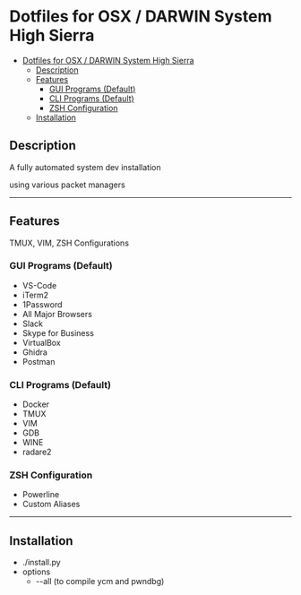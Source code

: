 # Dotfiles for OSX / DARWIN System High Sierra

- [Dotfiles for OSX / DARWIN System High Sierra](#dotfiles-for-osx---darwin-system-high-sierra)
  - [Description](#description)
  - [Features](#features)
    - [GUI Programs (Default)](#gui-programs-default)
    - [CLI Programs (Default)](#cli-programs-default)
    - [ZSH Configuration](#zsh-configuration)
  - [Installation](#installation)

## Description

A fully automated system dev installation

using various packet managers

---

## Features

TMUX, VIM, ZSH Configurations

### GUI Programs (Default)

- VS-Code
- iTerm2
- 1Password
- All Major Browsers
- Slack
- Skype for Business
- VirtualBox
- Ghidra
- Postman

### CLI Programs (Default)

- Docker
- TMUX
- VIM
- GDB
- WINE
- radare2

### ZSH Configuration

- Powerline
- Custom Aliases

---

## Installation

- ./install.py
- options
  - --all (to compile ycm and pwndbg)
